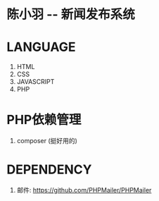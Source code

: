# 陈小羽 -- 新闻发布系统

# LANGUAGE
1. HTML
2. CSS
3. JAVASCRIPT
4. PHP

# PHP依赖管理
1. composer (挺好用的)

# DEPENDENCY
1. 邮件: https://github.com/PHPMailer/PHPMailer
